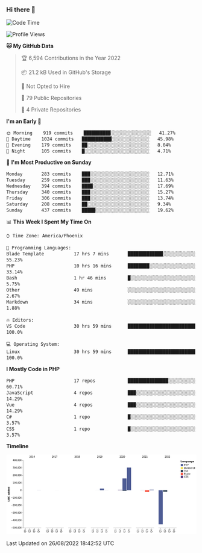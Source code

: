 ### Hi there 👋

<!--START_SECTION:waka-->
![Code Time](http://img.shields.io/badge/Code%20Time-7%2C366%20hrs%2036%20mins-blue)

![Profile Views](http://img.shields.io/badge/Profile%20Views-0-blue)

**🐱 My GitHub Data** 

> 🏆 6,594 Contributions in the Year 2022
 > 
> 📦 21.2 kB Used in GitHub's Storage 
 > 
> 🚫 Not Opted to Hire
 > 
> 📜 79 Public Repositories 
 > 
> 🔑 4 Private Repositories  
 > 
**I'm an Early 🐤** 

```text
🌞 Morning    919 commits    ██████████░░░░░░░░░░░░░░░   41.27% 
🌆 Daytime    1024 commits   ███████████░░░░░░░░░░░░░░   45.98% 
🌃 Evening    179 commits    ██░░░░░░░░░░░░░░░░░░░░░░░   8.04% 
🌙 Night      105 commits    █░░░░░░░░░░░░░░░░░░░░░░░░   4.71%

```
📅 **I'm Most Productive on Sunday** 

```text
Monday       283 commits    ███░░░░░░░░░░░░░░░░░░░░░░   12.71% 
Tuesday      259 commits    ███░░░░░░░░░░░░░░░░░░░░░░   11.63% 
Wednesday    394 commits    ████░░░░░░░░░░░░░░░░░░░░░   17.69% 
Thursday     340 commits    ███░░░░░░░░░░░░░░░░░░░░░░   15.27% 
Friday       306 commits    ███░░░░░░░░░░░░░░░░░░░░░░   13.74% 
Saturday     208 commits    ██░░░░░░░░░░░░░░░░░░░░░░░   9.34% 
Sunday       437 commits    █████░░░░░░░░░░░░░░░░░░░░   19.62%

```


📊 **This Week I Spent My Time On** 

```text
⌚︎ Time Zone: America/Phoenix

💬 Programming Languages: 
Blade Template           17 hrs 7 mins       █████████████░░░░░░░░░░░░   55.23% 
PHP                      10 hrs 16 mins      ████████░░░░░░░░░░░░░░░░░   33.14% 
Bash                     1 hr 46 mins        █░░░░░░░░░░░░░░░░░░░░░░░░   5.75% 
Other                    49 mins             ░░░░░░░░░░░░░░░░░░░░░░░░░   2.67% 
Markdown                 34 mins             ░░░░░░░░░░░░░░░░░░░░░░░░░   1.88%

🔥 Editors: 
VS Code                  30 hrs 59 mins      █████████████████████████   100.0%

💻 Operating System: 
Linux                    30 hrs 59 mins      █████████████████████████   100.0%

```

**I Mostly Code in PHP** 

```text
PHP                      17 repos            ███████████████░░░░░░░░░░   60.71% 
JavaScript               4 repos             ███░░░░░░░░░░░░░░░░░░░░░░   14.29% 
Vue                      4 repos             ███░░░░░░░░░░░░░░░░░░░░░░   14.29% 
C#                       1 repo              █░░░░░░░░░░░░░░░░░░░░░░░░   3.57% 
CSS                      1 repo              █░░░░░░░░░░░░░░░░░░░░░░░░   3.57%

```


**Timeline**

![Chart not found](https://raw.githubusercontent.com/mikebronner/mikebronner/master/charts/bar_graph.png) 


 Last Updated on 26/08/2022 18:42:52 UTC
<!--END_SECTION:waka-->

<!--
**mikebronner/mikebronner** is a ✨ _special_ ✨ repository because its `README.md` (this file) appears on your GitHub profile.

Here are some ideas to get you started:

- 🔭 I’m currently working on ...
- 🌱 I’m currently learning ...
- 👯 I’m looking to collaborate on ...
- 🤔 I’m looking for help with ...
- 💬 Ask me about ...
- 📫 How to reach me: ...
- 😄 Pronouns: ...
- ⚡ Fun fact: ...
-->
